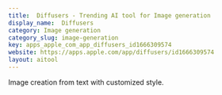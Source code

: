 ```yaml
---
title:  Diffusers - Trending AI tool for Image generation
display_name:  Diffusers
category: Image generation
category_slug: image-generation
key: apps_apple_com_app_diffusers_id1666309574
website: https://apps.apple.com/app/diffusers/id1666309574
layout: aitool
---
```


Image creation from text with customized style.
